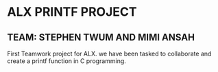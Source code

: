 # ALX PRINTF PROJECT
## TEAM: STEPHEN TWUM AND MIMI ANSAH

First Teamwork project for ALX. we have been tasked to collaborate and create a printf function in C programming.

